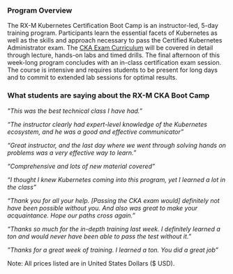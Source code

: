 ### Program Overview

The RX-M Kubernetes Certification Boot Camp is an instructor-led, 5-day training program. Participants learn the essential facets of Kubernetes as well as the skills and approach necessary to pass the Certified Kubernetes Administrator exam. The [CKA Exam Curriculum](https://rx-m.com/wp-content/uploads/2019/05/CKA_Curriculum_V1.14.1.pdf) will be covered in detail through lecture, hands-on labs and timed drills. The final afternoon of this week-long program concludes with an in-class certification exam session.  The course is intensive and requires students to be present for long days and to commit to extended lab sessions for optimal results.


### What students are saying about the RX-M CKA Boot Camp

_"This was the best technical class I have had.”_

_“The instructor clearly had expert-level knowledge of the Kubernetes ecosystem, and he was a good and effective communicator”_

_“Great instructor, and the last day where we went through solving hands on problems was a very effective way to learn.”_

_“Comprehensive and lots of new material covered”_

_“I thought I knew Kubernetes coming into this program, yet I learned a lot in the class”_

_“Thank you for all your help. [Passing the CKA exam would] definitely not have been possible without you. And also was great to make your acquaintance. Hope our paths cross again.”_

_“Thanks so much for the in-depth training last week. I definitely learned a ton and would never have been able to pass the test without it.”_

_”Thanks for a great week of training. I learned a ton. You did a great job”_


Note: All prices listed are in United States Dollars ($ USD).
